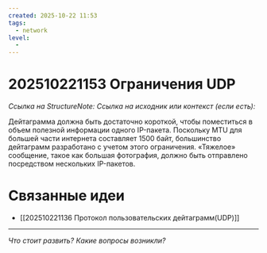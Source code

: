 ```yaml
---
created: 2025-10-22 11:53
tags:
  - network
level:
  -
---
```

# 202510221153 Ограничения UDP

*Ссылка на StructureNote:*
*Ссылка на исходник или контекст (если есть):*

Дейтаграмма должна быть достаточно короткой, чтобы поместиться в объем полезной информации одного IP-пакета. Поскольку MTU для большей части интернета составляет 1500 байт, большинство дейтаграмм разработано с учетом этого ограничения. «Тяжелое» сообщение, такое как большая фотография, должно быть отправлено посредством нескольких IP-пакетов.

# Связанные идеи
- [[202510221136 Протокол пользовательских дейтаграмм(UDP)]]
---

*Что стоит развить? Какие вопросы возникли?*
